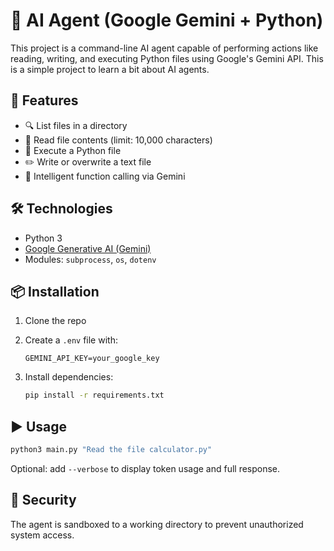 # 🧠 AI Agent (Google Gemini + Python)

This project is a command-line AI agent capable of performing actions like reading, writing, and executing Python files using Google's Gemini API. This is a simple project to learn a bit about AI agents.

## 🚀 Features

* 🔍 List files in a directory
* 📖 Read file contents (limit: 10,000 characters)
* 🐍 Execute a Python file
* ✏️ Write or overwrite a text file
* 🤖 Intelligent function calling via Gemini

## 🛠️ Technologies

* Python 3
* [Google Generative AI (Gemini)](https://ai.google.dev/)
* Modules: `subprocess`, `os`, `dotenv`

## 📦 Installation

1. Clone the repo
2. Create a `.env` file with:

   ```env
   GEMINI_API_KEY=your_google_key
   ```
3. Install dependencies:

   ```bash
   pip install -r requirements.txt
   ```

## ▶️ Usage

```bash
python3 main.py "Read the file calculator.py"
```

Optional: add `--verbose` to display token usage and full response.

## 📁 Security

The agent is sandboxed to a working directory to prevent unauthorized system access.
